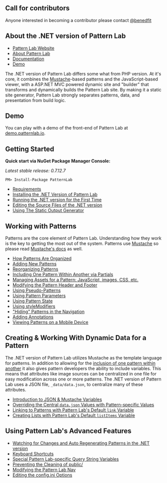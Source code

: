 ## Call for contributors

Anyone interested in becoming a contributor please contact [@benedfit](https://twitter.com/benedfit)

## About the .NET version of Pattern Lab

* [Pattern Lab Website](http://patternlab.io/)
* [About Pattern Lab](http://patternlab.io/about.html)
* [Documentation](http://patternlab.io/docs/index.html)
* [Demo](http://demo.patternlab.io/)

The .NET version of Pattern Lab differs some what from PHP version. At it's core, it combines the [Mustache](http://mustache.github.io/)-based patterns and the JavaScript-based viewer, with a ASP.NET MVC powered dynamic site and "builder" that transforms and dynamically builds the Pattern Lab site. By making it a static site generator, Pattern Lab strongly separates patterns, data, and presentation from build logic.

## Demo

You can play with a demo of the front-end of Pattern Lab at [demo.patternlab.io](http://demo.patternlab.io).

## Getting Started

**Quick start via NuGet Package Manager Console:**

*Latest stable release: 0.7.12.7*

```
PM> Install-Package PatternLab
```

* [Requirements](https://github.com/pattern-lab/patternlab-net/blob/master/docs/net-requirements.md)
* [Installing the .NET Version of Pattern Lab](https://github.com/pattern-lab/patternlab-net/blob/master/docs/net-installation.md)
* [Running the .NET version for the First Time](https://github.com/pattern-lab/patternlab-net/blob/master/docs/net-first-run.md)
* [Editing the Source Files of the .NET version](https://github.com/pattern-lab/patternlab-net/blob/master/docs/net-editing-source-files.md)
* [Using The Static Output Generator](https://github.com/pattern-lab/patternlab-net/blob/master/docs/net-command-line.md)

## Working with Patterns

Patterns are the core element of Pattern Lab. Understanding how they work is the key to getting the most out of the system. Patterns use [Mustache](http://mustache.github.io/) so please read [Mustache's docs](http://mustache.github.io/mustache.5.html) as well.

* [How Patterns Are Organized](http://patternlab.io/docs/pattern-organization.html)
* [Adding New Patterns](http://patternlab.io/docs/pattern-add-new.html)
* [Reorganizing Patterns](http://patternlab.io/docs/pattern-reorganizing.html)
* [Including One Pattern Within Another via Partials](http://patternlab.io/docs/pattern-including.html)
* [Managing Assets for a Pattern: JavaScript, images, CSS, etc.](http://patternlab.io/docs/pattern-managing-assets.html)
* [Modifying the Pattern Header and Footer](http://patternlab.io/docs/pattern-header-footer.html)
* [Using Pseudo-Patterns](http://patternlab.io/docs/pattern-pseudo-patterns.html)
* [Using Pattern Parameters](http://patternlab.io/docs/pattern-parameters.html)
* [Using Pattern State](http://patternlab.io/docs/pattern-states.html)
* [Using styleModifiers](http://patternlab.io/docs/pattern-stylemodifier.html)
* ["Hiding" Patterns in the Navigation](http://patternlab.io/docs/pattern-hiding.html)
* [Adding Annotations](http://patternlab.io/docs/pattern-adding-annotations.html)
* [Viewing Patterns on a Mobile Device](http://patternlab.io/docs/pattern-mobile-view.html)

## Creating & Working With Dynamic Data for a Pattern

The .NET version of Pattern Lab utilizes Mustache as the template language for patterns. In addition to allowing for the [inclusion of one pattern within another](http://patternlab.io/docs/pattern-including.html) it also gives pattern developers the ability to include variables. This means that attributes like image sources can be centralized in one file for easy modification across one or more patterns. The .NET version of Pattern Lab uses a JSON file, `_data/data.json`, to centralize many of these attributes.

* [Introduction to JSON & Mustache Variables](http://patternlab.io/docs/data-json-mustache.html)
* [Overriding the Central `data.json` Values with Pattern-specific Values](http://patternlab.io/docs/data-pattern-specific.html)
* [Linking to Patterns with Pattern Lab's Default `link` Variable](http://patternlab.io/docs/data-link-variable.html)
* [Creating Lists with Pattern Lab's Default `listItems` Variable](http://patternlab.io/docs/data-listitems.html)

## Using Pattern Lab's Advanced Features

* [Watching for Changes and Auto Regenerating Patterns in the .NET version](https://github.com/pattern-lab/patternlab-net/blob/master/docs/net-advanced-auto-regenerate.md)
* [Keyboard Shortcuts](http://patternlab.io/docs/advanced-keyboard-shortcuts.html)
* [Special Pattern Lab-specific Query String Variables ](http://patternlab.io/docs/pattern-linking.html)
* [Preventing the Cleaning of public/](http://patternlab.io/docs/advanced-clean-public.html)
* [Modifying the Pattern Lab Nav](http://patternlab.io/docs/advanced-pattern-lab-nav.html)
* [Editing the config.ini Options](http://patternlab.io/docs/advanced-config-options.html)
